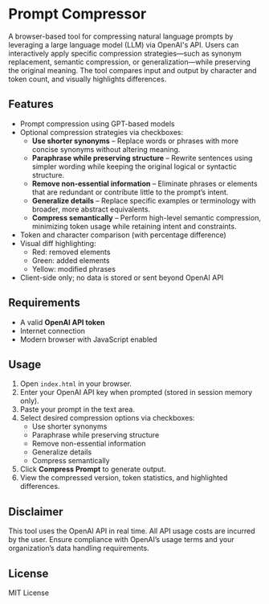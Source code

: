 # Prompt Compressor

A browser-based tool for compressing natural language prompts by leveraging a large language model (LLM) via OpenAI's API. Users can interactively apply specific compression strategies—such as synonym replacement, semantic compression, or generalization—while preserving the original meaning. The tool compares input and output by character and token count, and visually highlights differences.

## Features

- Prompt compression using GPT-based models
- Optional compression strategies via checkboxes:
  - **Use shorter synonyms** – Replace words or phrases with more concise synonyms without altering meaning.
  - **Paraphrase while preserving structure** – Rewrite sentences using simpler wording while keeping the original logical or syntactic structure.
  - **Remove non-essential information** – Eliminate phrases or elements that are redundant or contribute little to the prompt’s intent.
  - **Generalize details** – Replace specific examples or terminology with broader, more abstract equivalents.
  - **Compress semantically** – Perform high-level semantic compression, minimizing token usage while retaining intent and constraints.
- Token and character comparison (with percentage difference)
- Visual diff highlighting:
  - Red: removed elements
  - Green: added elements
  - Yellow: modified phrases
- Client-side only; no data is stored or sent beyond OpenAI API

## Requirements

- A valid **OpenAI API token**
- Internet connection
- Modern browser with JavaScript enabled

## Usage

1. Open `index.html` in your browser.
2. Enter your OpenAI API key when prompted (stored in session memory only).
3. Paste your prompt in the text area.
4. Select desired compression options via checkboxes:
   - Use shorter synonyms
   - Paraphrase while preserving structure
   - Remove non-essential information
   - Generalize details
   - Compress semantically
5. Click **Compress Prompt** to generate output.
6. View the compressed version, token statistics, and highlighted differences.

## Disclaimer

This tool uses the OpenAI API in real time. All API usage costs are incurred by the user. Ensure compliance with OpenAI’s usage terms and your organization’s data handling requirements.

## License

MIT License
